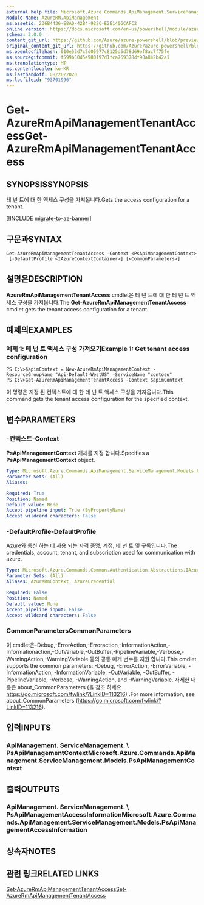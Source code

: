 ```yaml
---
external help file: Microsoft.Azure.Commands.ApiManagement.ServiceManagement.dll-Help.xml
Module Name: AzureRM.ApiManagement
ms.assetid: 236B4436-E8AD-42B4-922C-E2E1406CAFC2
online version: https://docs.microsoft.com/en-us/powershell/module/azurerm.apimanagement/get-azurermapimanagementtenantaccess
schema: 2.0.0
content_git_url: https://github.com/Azure/azure-powershell/blob/preview/src/ResourceManager/ApiManagement/Commands.ApiManagement/help/Get-AzureRmApiManagementTenantAccess.md
original_content_git_url: https://github.com/Azure/azure-powershell/blob/preview/src/ResourceManager/ApiManagement/Commands.ApiManagement/help/Get-AzureRmApiManagementTenantAccess.md
ms.openlocfilehash: 010e52d7c2d05977c8125d5d78d69ef8ac7f75fe
ms.sourcegitcommit: f599b50d5e980197d1fca769378df90a842b42a1
ms.translationtype: MT
ms.contentlocale: ko-KR
ms.lasthandoff: 08/20/2020
ms.locfileid: "93701996"
---
```

# <span data-ttu-id="5f848-101">Get-AzureRmApiManagementTenantAccess</span><span class="sxs-lookup"><span data-stu-id="5f848-101">Get-AzureRmApiManagementTenantAccess</span></span>

## <span data-ttu-id="5f848-102">SYNOPSIS</span><span class="sxs-lookup"><span data-stu-id="5f848-102">SYNOPSIS</span></span>
<span data-ttu-id="5f848-103">테 넌 트에 대 한 액세스 구성을 가져옵니다.</span><span class="sxs-lookup"><span data-stu-id="5f848-103">Gets the access configuration for a tenant.</span></span>

[!INCLUDE [migrate-to-az-banner](../../includes/migrate-to-az-banner.md)]

## <span data-ttu-id="5f848-104">구문과</span><span class="sxs-lookup"><span data-stu-id="5f848-104">SYNTAX</span></span>

```
Get-AzureRmApiManagementTenantAccess -Context <PsApiManagementContext>
 [-DefaultProfile <IAzureContextContainer>] [<CommonParameters>]
```

## <span data-ttu-id="5f848-105">설명은</span><span class="sxs-lookup"><span data-stu-id="5f848-105">DESCRIPTION</span></span>
<span data-ttu-id="5f848-106">**AzureRmApiManagementTenantAccess** cmdlet은 테 넌 트에 대 한 테 넌 트 액세스 구성을 가져옵니다.</span><span class="sxs-lookup"><span data-stu-id="5f848-106">The **Get-AzureRmApiManagementTenantAccess** cmdlet gets the tenant access configuration for a tenant.</span></span>

## <span data-ttu-id="5f848-107">예제의</span><span class="sxs-lookup"><span data-stu-id="5f848-107">EXAMPLES</span></span>

### <span data-ttu-id="5f848-108">예제 1: 테 넌 트 액세스 구성 가져오기</span><span class="sxs-lookup"><span data-stu-id="5f848-108">Example 1: Get tenant access configuration</span></span>
```
PS C:\>$apimContext = New-AzureRmApiManagementContext -ResourceGroupName "Api-Default-WestUS" -ServiceName "contoso"
PS C:\>Get-AzureRmApiManagementTenantAccess -Context $apimContext
```

<span data-ttu-id="5f848-109">이 명령은 지정 된 컨텍스트에 대 한 테 넌 트 액세스 구성을 가져옵니다.</span><span class="sxs-lookup"><span data-stu-id="5f848-109">This command gets the tenant access configuration for the specified context.</span></span>

## <span data-ttu-id="5f848-110">변수</span><span class="sxs-lookup"><span data-stu-id="5f848-110">PARAMETERS</span></span>

### <span data-ttu-id="5f848-111">-컨텍스트</span><span class="sxs-lookup"><span data-stu-id="5f848-111">-Context</span></span>
<span data-ttu-id="5f848-112">**PsApiManagementContext** 개체를 지정 합니다.</span><span class="sxs-lookup"><span data-stu-id="5f848-112">Specifies a **PsApiManagementContext** object.</span></span>

```yaml
Type: Microsoft.Azure.Commands.ApiManagement.ServiceManagement.Models.PsApiManagementContext
Parameter Sets: (All)
Aliases:

Required: True
Position: Named
Default value: None
Accept pipeline input: True (ByPropertyName)
Accept wildcard characters: False
```

### <span data-ttu-id="5f848-113">-DefaultProfile</span><span class="sxs-lookup"><span data-stu-id="5f848-113">-DefaultProfile</span></span>
<span data-ttu-id="5f848-114">Azure와 통신 하는 데 사용 되는 자격 증명, 계정, 테 넌 트 및 구독입니다.</span><span class="sxs-lookup"><span data-stu-id="5f848-114">The credentials, account, tenant, and subscription used for communication with azure.</span></span>

```yaml
Type: Microsoft.Azure.Commands.Common.Authentication.Abstractions.IAzureContextContainer
Parameter Sets: (All)
Aliases: AzureRmContext, AzureCredential

Required: False
Position: Named
Default value: None
Accept pipeline input: False
Accept wildcard characters: False
```

### <span data-ttu-id="5f848-115">CommonParameters</span><span class="sxs-lookup"><span data-stu-id="5f848-115">CommonParameters</span></span>
<span data-ttu-id="5f848-116">이 cmdlet은-Debug,-ErrorAction,-Erroraction,-InformationAction,-Informationaction,-OutVariable,-OutBuffer,-PipelineVariable,-Verbose,-WarningAction,-WarningVariable 등의 공통 매개 변수를 지원 합니다.</span><span class="sxs-lookup"><span data-stu-id="5f848-116">This cmdlet supports the common parameters: -Debug, -ErrorAction, -ErrorVariable, -InformationAction, -InformationVariable, -OutVariable, -OutBuffer, -PipelineVariable, -Verbose, -WarningAction, and -WarningVariable.</span></span> <span data-ttu-id="5f848-117">자세한 내용은 about_CommonParameters (을 참조 하세요 https://go.microsoft.com/fwlink/?LinkID=113216) .</span><span class="sxs-lookup"><span data-stu-id="5f848-117">For more information, see about_CommonParameters (https://go.microsoft.com/fwlink/?LinkID=113216).</span></span>

## <span data-ttu-id="5f848-118">입력</span><span class="sxs-lookup"><span data-stu-id="5f848-118">INPUTS</span></span>

### <span data-ttu-id="5f848-119">ApiManagement. ServiceManagement. \ PsApiManagementContext</span><span class="sxs-lookup"><span data-stu-id="5f848-119">Microsoft.Azure.Commands.ApiManagement.ServiceManagement.Models.PsApiManagementContext</span></span>

## <span data-ttu-id="5f848-120">출력</span><span class="sxs-lookup"><span data-stu-id="5f848-120">OUTPUTS</span></span>

### <span data-ttu-id="5f848-121">ApiManagement. ServiceManagement. \ PsApiManagementAccessInformation</span><span class="sxs-lookup"><span data-stu-id="5f848-121">Microsoft.Azure.Commands.ApiManagement.ServiceManagement.Models.PsApiManagementAccessInformation</span></span>

## <span data-ttu-id="5f848-122">상속자</span><span class="sxs-lookup"><span data-stu-id="5f848-122">NOTES</span></span>

## <span data-ttu-id="5f848-123">관련 링크</span><span class="sxs-lookup"><span data-stu-id="5f848-123">RELATED LINKS</span></span>

[<span data-ttu-id="5f848-124">Set-AzureRmApiManagementTenantAccess</span><span class="sxs-lookup"><span data-stu-id="5f848-124">Set-AzureRmApiManagementTenantAccess</span></span>](./Set-AzureRmApiManagementTenantAccess.md)


